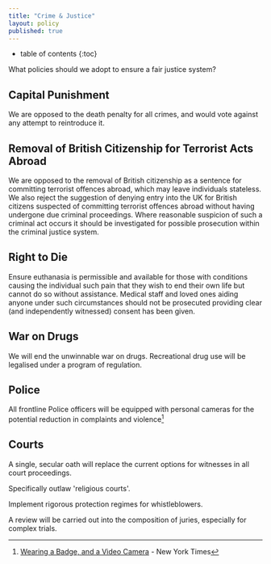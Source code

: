 ```yaml
---
title: "Crime & Justice"
layout: policy
published: true
---
```

* table of contents
{:toc}

What policies should we adopt to ensure a fair justice system?

## Capital Punishment

We are opposed to the death penalty for all crimes, and would vote against any
attempt to reintroduce it.

## Removal of British Citizenship for Terrorist Acts Abroad 

We are opposed to the removal of British citizenship as a sentence for committing terrorist offences abroad, which may leave individuals stateless. We also reject the suggestion of denying entry into the UK for British citizens suspected of committing terrorist offences abroad without having undergone due criminal proceedings. Where reasonable suspicion of such a criminal act occurs it should be investigated for possible prosecution within the criminal justice system. 

## Right to Die

Ensure euthanasia is permissible and available for those with conditions causing the individual such pain that they wish to end their own life but cannot do so without assistance. Medical staff and loved ones aiding anyone under such circumstances should not be prosecuted providing clear (and independently witnessed) consent has been given.

## War on Drugs

We will end the unwinnable war on drugs. Recreational drug use will be legalised under a program of regulation.

## Police

All frontline Police officers will be equipped with personal cameras for the potential reduction in complaints and violence[^1]

## Courts

A single, secular oath will replace the current options for witnesses in all court proceedings.

Specifically outlaw 'religious courts'.

Implement rigorous protection regimes for whistleblowers.

A review will be carried out into the composition of juries, especially for complex trials.

[^1]: [Wearing a Badge, and a Video Camera](http://mobile.nytimes.com/2013/04/07/business/wearable-video-cameras-for-police-officers.html?_r=0) - New York Times
